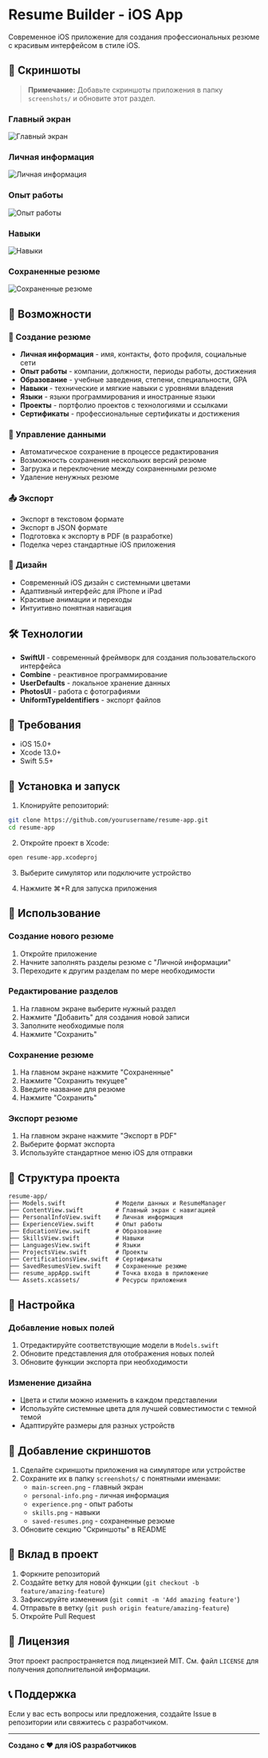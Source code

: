 # Resume Builder - iOS App

Современное iOS приложение для создания профессиональных резюме с красивым интерфейсом в стиле iOS.

## 📱 Скриншоты

> **Примечание:** Добавьте скриншоты приложения в папку `screenshots/` и обновите этот раздел.

### Главный экран
![Главный экран](screenshots/main-screen.png)

### Личная информация
![Личная информация](screenshots/personal-info.png)

### Опыт работы
![Опыт работы](screenshots/experience.png)

### Навыки
![Навыки](screenshots/skills.png)

### Сохраненные резюме
![Сохраненные резюме](screenshots/saved-resumes.png)

## 🚀 Возможности

### 📝 Создание резюме
- **Личная информация** - имя, контакты, фото профиля, социальные сети
- **Опыт работы** - компании, должности, периоды работы, достижения
- **Образование** - учебные заведения, степени, специальности, GPA
- **Навыки** - технические и мягкие навыки с уровнями владения
- **Языки** - языки программирования и иностранные языки
- **Проекты** - портфолио проектов с технологиями и ссылками
- **Сертификаты** - профессиональные сертификаты и достижения

### 💾 Управление данными
- Автоматическое сохранение в процессе редактирования
- Возможность сохранения нескольких версий резюме
- Загрузка и переключение между сохраненными резюме
- Удаление ненужных резюме

### 📤 Экспорт
- Экспорт в текстовом формате
- Экспорт в JSON формате
- Подготовка к экспорту в PDF (в разработке)
- Поделка через стандартные iOS приложения

### 🎨 Дизайн
- Современный iOS дизайн с системными цветами
- Адаптивный интерфейс для iPhone и iPad
- Красивые анимации и переходы
- Интуитивно понятная навигация

## 🛠 Технологии

- **SwiftUI** - современный фреймворк для создания пользовательского интерфейса
- **Combine** - реактивное программирование
- **UserDefaults** - локальное хранение данных
- **PhotosUI** - работа с фотографиями
- **UniformTypeIdentifiers** - экспорт файлов

## 📱 Требования

- iOS 15.0+
- Xcode 13.0+
- Swift 5.5+

## 🚀 Установка и запуск

1. Клонируйте репозиторий:
```bash
git clone https://github.com/yourusername/resume-app.git
cd resume-app
```

2. Откройте проект в Xcode:
```bash
open resume-app.xcodeproj
```

3. Выберите симулятор или подключите устройство

4. Нажмите ⌘+R для запуска приложения

## 📖 Использование

### Создание нового резюме
1. Откройте приложение
2. Начните заполнять разделы резюме с "Личной информации"
3. Переходите к другим разделам по мере необходимости

### Редактирование разделов
1. На главном экране выберите нужный раздел
2. Нажмите "Добавить" для создания новой записи
3. Заполните необходимые поля
4. Нажмите "Сохранить"

### Сохранение резюме
1. На главном экране нажмите "Сохраненные"
2. Нажмите "Сохранить текущее"
3. Введите название для резюме
4. Нажмите "Сохранить"

### Экспорт резюме
1. На главном экране нажмите "Экспорт в PDF"
2. Выберите формат экспорта
3. Используйте стандартное меню iOS для отправки

## 🎯 Структура проекта

```
resume-app/
├── Models.swift              # Модели данных и ResumeManager
├── ContentView.swift         # Главный экран с навигацией
├── PersonalInfoView.swift    # Личная информация
├── ExperienceView.swift      # Опыт работы
├── EducationView.swift       # Образование
├── SkillsView.swift          # Навыки
├── LanguagesView.swift       # Языки
├── ProjectsView.swift        # Проекты
├── CertificationsView.swift  # Сертификаты
├── SavedResumesView.swift    # Сохраненные резюме
├── resume_appApp.swift       # Точка входа в приложение
└── Assets.xcassets/          # Ресурсы приложения
```

## 🔧 Настройка

### Добавление новых полей
1. Отредактируйте соответствующие модели в `Models.swift`
2. Обновите представления для отображения новых полей
3. Обновите функции экспорта при необходимости

### Изменение дизайна
- Цвета и стили можно изменить в каждом представлении
- Используйте системные цвета для лучшей совместимости с темной темой
- Адаптируйте размеры для разных устройств

## 📸 Добавление скриншотов

1. Сделайте скриншоты приложения на симуляторе или устройстве
2. Сохраните их в папку `screenshots/` с понятными именами:
   - `main-screen.png` - главный экран
   - `personal-info.png` - личная информация
   - `experience.png` - опыт работы
   - `skills.png` - навыки
   - `saved-resumes.png` - сохраненные резюме
3. Обновите секцию "Скриншоты" в README

## 🤝 Вклад в проект

1. Форкните репозиторий
2. Создайте ветку для новой функции (`git checkout -b feature/amazing-feature`)
3. Зафиксируйте изменения (`git commit -m 'Add amazing feature'`)
4. Отправьте в ветку (`git push origin feature/amazing-feature`)
5. Откройте Pull Request

## 📄 Лицензия

Этот проект распространяется под лицензией MIT. См. файл `LICENSE` для получения дополнительной информации.

## 📞 Поддержка

Если у вас есть вопросы или предложения, создайте Issue в репозитории или свяжитесь с разработчиком.

---

**Создано с ❤️ для iOS разработчиков** 